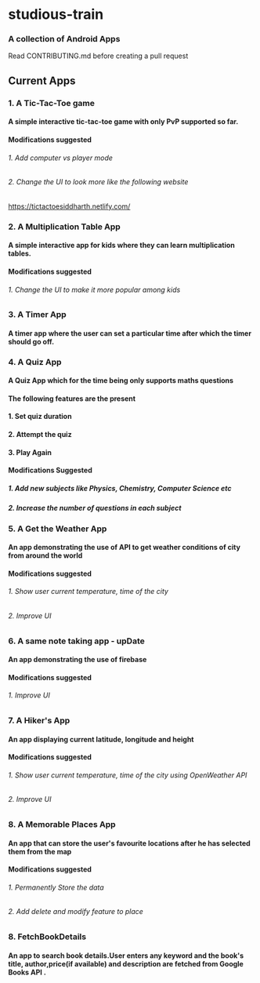 # studious-train
### A collection of Android Apps

Read CONTRIBUTING.md before creating a pull request

## Current Apps

### 1. A Tic-Tac-Toe game
#### A simple interactive tic-tac-toe game with only PvP supported so far.
#### Modifications suggested
###### 1. Add computer vs player mode
###### 2. Change the UI to look more like the following website
https://tictactoesiddharth.netlify.com/
### 2. A Multiplication Table App
#### A simple interactive app for kids where they can learn multiplication tables.
#### Modifications suggested
###### 1. Change the UI to make it more popular among kids
### 3. A Timer App
#### A timer app where the user can set a particular time after which the timer should go off.
### 4. A Quiz App
#### A Quiz App which for the time being only supports maths questions
#### The following features are the present
#### 1. Set quiz duration
#### 2. Attempt the quiz
#### 3. Play Again
#### Modifications Suggested
##### 1. Add new subjects like Physics, Chemistry, Computer Science etc
##### 2. Increase the number of questions in each subject
### 5. A Get the Weather App
#### An app demonstrating the use of API to get weather conditions of city from around the world
#### Modifications suggested
###### 1. Show user current temperature, time of the city
###### 2. Improve UI
### 6. A same note taking app - upDate
#### An app demonstrating the use of firebase
#### Modifications suggested
###### 1. Improve UI
### 7. A Hiker's App
#### An app displaying current latitude, longitude and height
#### Modifications suggested
###### 1. Show user current temperature, time of the city using OpenWeather API
###### 2. Improve UI
### 8. A Memorable Places App
#### An app that can store the user's favourite locations after he has selected them from the map
#### Modifications suggested
###### 1. Permanently Store the data
###### 2. Add delete and modify feature to place
### 8. FetchBookDetails
#### An app to search book details.User enters any keyword and the book's title, author,price(if available) and description are fetched from Google Books API .